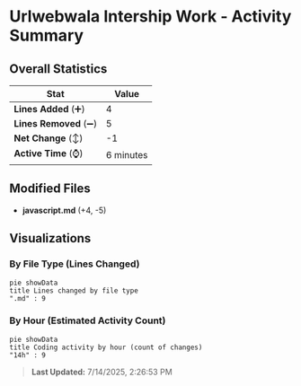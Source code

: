 # Urlwebwala Intership Work - Activity Summary 

## Overall Statistics

| Stat                   | Value                                                             |
| ---------------------- | ----------------------------------------------------------------- |
| **Lines Added** (➕)   | 4                                          |
| **Lines Removed** (➖) | 5                                        |
| **Net Change** (↕)    | -1                |
| **Active Time** (⌚)   | 6 minutes |


## Modified Files
- **javascript.md** (+4, -5)

## Visualizations

### By File Type (Lines Changed)

```mermaid
pie showData
title Lines changed by file type
".md" : 9
```

### By Hour (Estimated Activity Count)

```mermaid
pie showData
title Coding activity by hour (count of changes)
"14h" : 9
```


> **Last Updated:** 7/14/2025, 2:26:53 PM